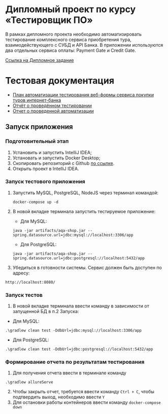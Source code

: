 # Дипломный проект по курсу «Тестировщик ПО»
В рамках дипломного проекта необходимо автоматизировать тестирование комплексного сервиса приобретения тура, взаимодействующего с СУБД и API Банка. В приложении используются два отдельных сервиса оплаты: Payment Gate и Credit Gate.

[Ссылка на Дипломное задание](https://github.com/netology-code/qa-diploma)

# Тестовая документация

- [План автоматизации тестирования веб-формы сервиса покупки туров интернет-банка](https://github.com/Navershune/Diploma/blob/main/Documentation/Plan.md)
- [Отчёт о проведённом тестировании](https://github.com/Navershune/Diploma/blob/main/Documentation/Report.md)
- [Отчет о проведенной автоматизации](https://github.com/Navershune/Diploma/blob/main/Documentation/Summary.md)

## Запуск приложения
### Подготовительный этап
1. Установить и запустить IntelliJ IDEA;
2. Установать и запустить Docker Desktop;
3. Скопировать репозиторий с Github [по ссылке](https://github.com/Navershune/Diploma).
4. Открыть проект в IntelliJ IDEA.

### Запуск тестового приложения
1. Запустить MySQL, PostgreSQL, NodeJS через терминал командой:
   ```
   docker-compose up -d
   ```
1. В новой вкладке терминала запустить тестируемое приложение:
    * Для MySQL:
   ```
   java -jar artifacts/aqa-shop.jar --spring.datasource.url=jdbc:mysql://localhost:3306/app
   ```
   
      * Для PostgreSQL:
   ```
   java -jar artifacts/aqa-shop.jar --spring.datasource.url=jdbc:postgresql://localhost:5432/app
   ```
   
1. Убедиться в готовности системы. Сервис должен быть доступен по адресу:
```
http://localhost:8080/
```

### Запуск тестов
1. В новой вкладке терминала ввести команду в зависимости от запущенной БД в п.2 Запуска:
   
  * Для MySQL:
```
.\gradlew clean test -DdbUrl=jdbc:mysql://localhost:3306/app
```
  * Для PostgreSQL:
```
.\gradlew clean test -DdbUrl=jdbc:postgresql://localhost:5432/app
```

### Формирование отчета по результатам тестирования
1. Для получения отчета ввести в терминале команду
```
.\gradlew allureServe
```
2. Чтобы закрыть отчет, требуется ввести команду ``Ctrl + C``, чтобы подтвердить выход, необходимо ввести ``Y``
3. Для остановки работы контейнеров ввести команду ``docker-compose down``
